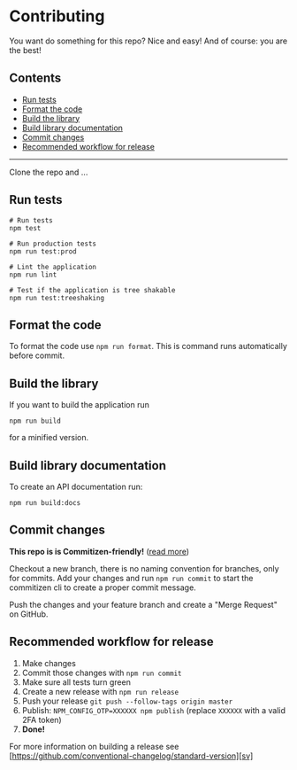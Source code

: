# Contributing

You want do something for this repo? Nice and easy! And of course: you
are the best!

## Contents

-   [Run tests](#run-tests)
-   [Format the code](#format-the-code)
-   [Build the library](#build-the-library)
-   [Build library documentation](#build-library-documentation)
-   [Commit changes](#commit-changes)
-   [Recommended workflow for release](#recommended-workflow-for-release)

---

Clone the repo and ...

## Run tests

```shell
# Run tests
npm test

# Run production tests
npm run test:prod

# Lint the application
npm run lint

# Test if the application is tree shakable
npm run test:treeshaking
```

## Format the code

To format the code use `npm run format`. This is command runs automatically before commit.

## Build the library

If you want to build the application run

```shell
npm run build
```

for a minified version.

## Build library documentation

To create an API documentation run:

```shell
npm run build:docs
```

## Commit changes

**This repo is is Commitizen-friendly!** ([read more][czcli])

Checkout a new branch, there is no naming convention for branches, only for commits. Add your changes and run `npm run commit` to start the commitizen cli to create a proper commit message.

Push the changes and your feature branch and create a "Merge Request" on GitHub.

## Recommended workflow for release

1.  Make changes
2.  Commit those changes with `npm run commit`
3.  Make sure all tests turn green
4.  Create a new release with `npm run release`
5.  Push your release `git push --follow-tags origin master`
6.  Publish: `NPM_CONFIG_OTP=XXXXXX npm publish` (replace `XXXXXX` with a valid 2FA token)
7.  **Done!**

For more information on building a release see [https://github.com/conventional-changelog/standard-version][sv]

[czcli]: http://commitizen.github.io/cz-cli/
[sv]: https://github.com/conventional-changelog/standard-version
[karma]: https://karma-runner.github.io/1.0/index.html
